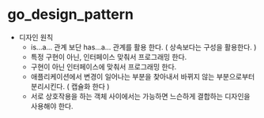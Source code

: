 # go_design_pattern

* 디자인 원칙
    * is...a... 관계 보단 has...a... 관계를 활용 한다. ( 상속보다는 구성을 활용한다. )
    * 특정 구현이 아닌, 인터페이스 맞춰서 프로그래밍 한다.
    * 구현이 아닌 인터페이스에 맞춰서 프로그래밍 한다.
    * 애플리케이션에서 변경이 일어나는 부분을 찾아내서 바뀌지 않는 부분으로부터 분리시킨다. ( 캡슐화 한다 )
    * 서로 상호작용을 하는 객체 사이에서는 가능하면 느슨하게 결합하는 디자인을 사용해야 한다.
